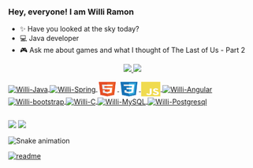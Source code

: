 ### Hey, everyone! I am Willi Ramon



- ✨ Have you looked at the sky today?
- 💻 Java developer
- 🎮 Ask me about games and what I thought of The Last of Us - Part 2

<div align="center">
  <a href="https://github.com/WilliRamon">
  <img height="160em" src="https://github-readme-stats.vercel.app/api?username=WilliRamon&show_icons=true&theme=radical&include_all_commits=true&count_private=true"/>
  <img height="160em" src="https://github-readme-stats.vercel.app/api/top-langs/?username=WilliRamon&layout=compact&langs_count=7&theme=radical"/>
</div>
  
  <div style="display: inline_block"><br>
    <img tittle="Java" align="center" alt="Willi-Java" height="30" width="40" src="https://cdn.jsdelivr.net/gh/devicons/devicon/icons/java/java-original-wordmark.svg" />
    <img align="center" alt="Willi-Spring" height="30" width="40" src="https://cdn.jsdelivr.net/gh/devicons/devicon/icons/spring/spring-original.svg" />
    <img align="center" alt="Willi-HTML" height="30" width="40" src="https://raw.githubusercontent.com/devicons/devicon/master/icons/html5/html5-original.svg">
    <img align="center" alt="Willi-CSS" height="30" width="40" src="https://raw.githubusercontent.com/devicons/devicon/master/icons/css3/css3-original.svg">
    <img align="center" alt="Willi-Js" height="30" width="40" src="https://raw.githubusercontent.com/devicons/devicon/master/icons/javascript/javascript-plain.svg">
    <img align="center" alt="Willi-Angular" height="30" width="40" src="https://cdn.jsdelivr.net/gh/devicons/devicon/icons/angularjs/angularjs-original.svg" />
    <img align="center" alt="Willi-bootstrap" height="30" width="40" src="https://cdn.jsdelivr.net/gh/devicons/devicon/icons/bootstrap/bootstrap-original.svg" />
    <img align="center" alt="Willi-C" height="30" width="40" src="https://cdn.jsdelivr.net/gh/devicons/devicon/icons/c/c-original.svg" />
    <img align="center" alt="Willi-MySQL" height="30" width="40" src="https://cdn.jsdelivr.net/gh/devicons/devicon/icons/mysql/mysql-original.svg" />
    <img align="center" alt="Willi-Postgresql" height="30" width="40" src="https://cdn.jsdelivr.net/gh/devicons/devicon/icons/postgresql/postgresql-original.svg" />
  
  
</div>
  
  ##
  
<div>
  
  <a href="https://www.instagram.com/williramon/" target="_blank" rel="external"><img src="https://img.shields.io/badge/-Instagram-%23E4405F?style=for-the-badge&logo=instagram&logoColor=white" target="_blank"></a>
  <a href="https://www.linkedin.com/in/willi-sabino/" target="_blank" rel="external"><img src="https://img.shields.io/badge/-LinkedIn-%230077B5?style=for-the-badge&logo=linkedin&logoColor=white" target="_blank"></a> 
  
  ![Snake animation](https://github.com/WilliRamon/WilliRamon/blob/output/github-contribution-grid-snake.svg)
  <!--![snake gif](https://github.com/WilliRamon/WilliRamon/blob/output/github-contribution-grid-snake.svg)-->
  [![readme](https://github-readme-stats.vercel.app/api/pin/?username=WilliRamon&repo=WilliRamon&theme=react)](https://github.com/WilliRamon/WilliRamon)
</div>
